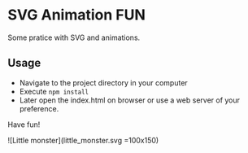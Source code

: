 # SVG Animation FUN

Some pratice with SVG and animations.

## Usage

- Navigate to the project directory in your computer
- Execute `npm install`
- Later open the index.html on browser or use a web server of your preference.

Have fun!

![Little monster](little_monster.svg =100x150)
